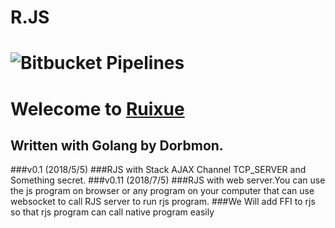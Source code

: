 # R.JS
# ![Bitbucket Pipelines](https://img.shields.io/bitbucket/pipelines/atlassian/adf-builder-javascript.svg?style=for-the-badge)
# Welecome to [Ruixue](https://rxues.site "Ruixue")
## Written with Golang by Dorbmon.
###v0.1 (2018/5/5)
###RJS with Stack AJAX Channel TCP_SERVER and Something secret.
###v0.11 (2018/7/5)
###RJS with web server.You can use the js program on browser or any program on your computer that can use websocket to call RJS server to run rjs program.
###We Will add FFI to rjs so that rjs program can call native program easily
